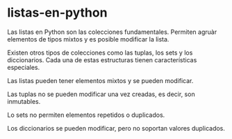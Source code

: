 # listas-en-python

Las listas en Python son las colecciones fundamentales.
Permiten agruàr elementos de tipos mixtos y es posible modificar la lista.

Existen otros tipos de colecciones como las tuplas, los sets y los diccionarios. Cada una de estas estructuras tienen características especiales. 

Las listas pueden tener elementos mixtos y se pueden modificar.

Las tuplas no se pueden modificar una vez creadas, es decir, son inmutables. 

Lo sets no permiten elementos repetidos o duplicados. 

Los diccionarios se pueden modificar, pero no soportan valores duplicados. 
